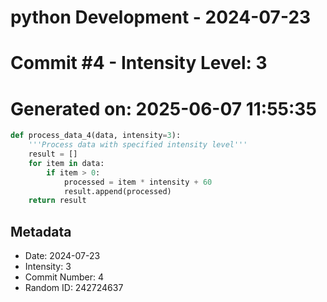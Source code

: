 ﻿# python Development - 2024-07-23
# Commit #4 - Intensity Level: 3
# Generated on: 2025-06-07 11:55:35
```python
def process_data_4(data, intensity=3):
    '''Process data with specified intensity level'''
    result = []
    for item in data:
        if item > 0:
            processed = item * intensity + 60
            result.append(processed)
    return result
```
## Metadata
- Date: 2024-07-23
- Intensity: 3
- Commit Number: 4
- Random ID: 242724637
